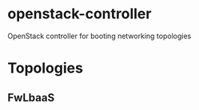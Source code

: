 # openstack-controller
OpenStack controller for booting networking topologies

# Topologies

## FwLbaaS
